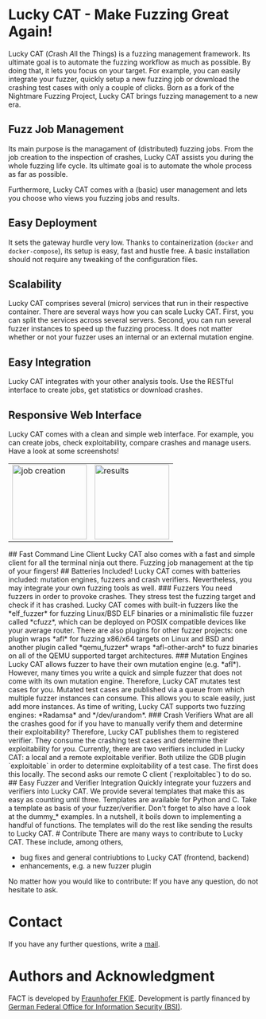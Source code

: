 # Lucky CAT - Make Fuzzing Great Again!
Lucky CAT (*C*rash *A*ll the *T*hings) is a fuzzing management framework. Its ultimate goal is to automate the fuzzing workflow as much as possible. By doing that, it lets you focus on your target. For example, you can easily integrate your fuzzer, quickly setup a new fuzzing job or download the crashing test cases with only a couple of clicks. Born as a fork of the Nightmare Fuzzing Project, Lucky CAT brings fuzzing management to a new era. 
## Fuzz Job Management
Its main purpose is the managament of (distributed) fuzzing jobs. From the job creation to the inspection of crashes, Lucky CAT assists you during the whole fuzzing life cycle. Its ultimate goal is to automate the whole process as far as possible. 

Furthermore, Lucky CAT comes with a (basic) user management and lets you choose who views you fuzzing jobs and results.
## Easy Deployment 
It sets the gateway hurdle very low. Thanks to containerization (`docker` and `docker-compose`), its setup is easy, fast and hustle free. A basic installation should not require any tweaking of the configuration files. 
## Scalability
Lucky CAT comprises several (micro) services that run in their respective container. There are several ways how you can scale Lucky CAT. First, you can split the services across several servers. Second, you can run several fuzzer instances to speed up the fuzzing process. It does not matter whether or not your fuzzer uses an internal or an external mutation engine. 
## Easy Integration
Lucky CAT integrates with your other analysis tools. Use the RESTful interface to create jobs, get statistics or download crashes. 
## Responsive Web Interface
Lucky CAT comes with a clean and simple web interface. For example, you can create jobs, check exploitability, compare crashes and manage users. Have a look at some screenshots!
<table border="0px">
  <tr>
    <td><a href="https://raw.githubusercontent.com/fkie-cad/LuckyCAT/master/docs/screenshots/Lucky_CAT_job_creation.png"><img src="https://raw.githubusercontent.com/fkie-cad/LuckyCAT/master/docs/screenshots/Lucky_CAT_job_creation.png" alt="job creation" height="150px" /></a></td>
    <td><a href="https://raw.githubusercontent.com/fkie-cad/LuckyCAT/master/docs/screenshots/Lucky_CAT_results.png"><img src="https://raw.githubusercontent.com/fkie-cad/LuckyCAT/master/docs/screenshots/Lucky_CAT_results.png" alt="results" height="150px" /></a></td>
  </tr>
</table>
## Fast Command Line Client
Lucky CAT also comes with a fast and simple client for all the terminal ninja out there. Fuzzing job management at the tip of your fingers!
## Batteries Included!
Lucky CAT comes with batteries included: mutation engines, fuzzers and crash verifiers. Nevertheless, you may integrate your own fuzzing tools as well.
### Fuzzers
You need fuzzers in order to provoke crashes. They stress test the fuzzing target and check if it has crashed.
Lucky CAT comes with built-in fuzzers like the *elf_fuzzer* for fuzzing Linux/BSD ELF binaries or a minimalistic file fuzzer called *cfuzz*, which can be deployed on POSIX compatible devices like your average router. There are also plugins for other fuzzer projects: one plugin wraps *afl* for fuzzing x86/x64 targets on Linux and BSD and another plugin called *qemu_fuzzer* wraps *afl-other-arch* to fuzz binaries on all of the QEMU supported target architectures. 
### Mutation Engines
Lucky CAT allows fuzzer to have their own mutation engine (e.g. *afl*). However, many times you write a quick and simple fuzzer that does not come with its own mutation engine. Therefore, Lucky CAT mutates test cases for you. Mutated test cases are published via a queue from which multiple fuzzer instances can consume. This allows you to scale easily, just add more instances. As time of writing, Lucky CAT supports two fuzzing engines: *Radamsa* and */dev/urandom*.
### Crash Verifiers
What are all the crashes good for if you have to manually verify them and determine their exploitability? Therefore, Lucky CAT publishes them to registered verifier. They consume the crashing test cases and determine their exploitability for you. Currently, there are two verifiers included in Lucky CAT: a local and a remote exploitable verifier. Both utilize the GDB plugin `exploitable` in order to determine exploitability of a test case. The first does this locally. The second asks our remote C client (`rexploitablec`) to do so.
## Easy Fuzzer and Verifier Integration
Quickly integrate your fuzzers and verifiers into Lucky CAT. We provide several templates that make this as easy as counting until three. Templates are available for Python and C. Take a template as basis of your fuzzer/verifier. Don't forget to also have a look at the dummy_* examples. In a nutshell, it boils down to implementing a handful of functions. The templates will do the rest like sending the results to Lucky CAT.
# Contribute
There are many ways to contribute to Lucky CAT. These include, among others,

- bug fixes and general contriubtions to Lucky CAT (frontend, backend)
- enhancements, e.g. a new fuzzer plugin

No matter how you would like to contribute: If you have any question, do not hesitate to ask. 
# Contact
If you have any further questions, write a [mail](mailto:firmware-security@fkie.fraunhofer.de).
# Authors and Acknowledgment
FACT is developed by [Fraunhofer FKIE](https://www.fkie.fraunhofer.de).
Development is partly financed by [German Federal Office for Information Security (BSI)](https://www.bsi.bund.de).
